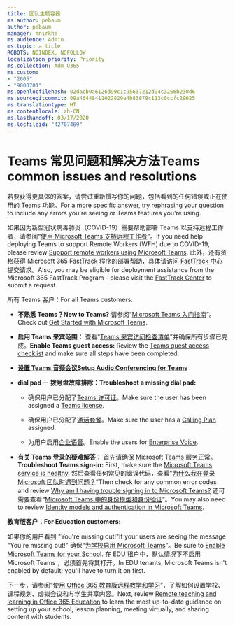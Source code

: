 ```yaml
---
title: 团队主题容器
ms.author: pebaum
author: pebaum
manager: mnirkhe
ms.audience: Admin
ms.topic: article
ROBOTS: NOINDEX, NOFOLLOW
localization_priority: Priority
ms.collection: Adm_O365
ms.custom:
- "2605"
- "9000701"
ms.openlocfilehash: 02dacb9a6126d99c1c95637212d94c3266b230d6
ms.sourcegitcommit: 09a46448411022829e4b83879c113c0ccfc29625
ms.translationtype: HT
ms.contentlocale: zh-CN
ms.lasthandoff: 03/17/2020
ms.locfileid: "42707469"
---
```

# <a name="teams-common-issues-and-resolutions"></a><span data-ttu-id="c2c6b-102">Teams 常见问题和解决方法</span><span class="sxs-lookup"><span data-stu-id="c2c6b-102">Teams common issues and resolutions</span></span>

<span data-ttu-id="c2c6b-103">若要获得更具体的答案，请尝试重新撰写你的问题，包括看到的任何错误或正在使用的 Teams 功能。</span><span class="sxs-lookup"><span data-stu-id="c2c6b-103">For a more specific answer, try rephrasing your question to include any errors you're seeing or Teams features you're using.</span></span>

<span data-ttu-id="c2c6b-104">如果因为新型冠状病毒肺炎（COVID-19）需要帮助部署 Teams 以支持远程工作者，请参阅“[使用 Microsoft Teams 支持远程工作者](https://docs.microsoft.com/microsoftteams/support-remote-work-with-teams)”。</span><span class="sxs-lookup"><span data-stu-id="c2c6b-104">If you need help deploying Teams to support Remote Workers (WFH) due to COVID-19, please review  [Support remote workers using Microsoft Teams](https://docs.microsoft.com/microsoftteams/support-remote-work-with-teams).</span></span> <span data-ttu-id="c2c6b-105">此外，还有资格获得 Microsoft 365 FastTrack 程序的部署帮助，具体请访问 [FastTrack 中心](https://www.microsoft.com/fasttrack)提交请求。</span><span class="sxs-lookup"><span data-stu-id="c2c6b-105">Also, you may be eligible for deployment assistance from the Microsoft 365 FastTrack Program - please visit the [FastTrack Center](https://www.microsoft.com/fasttrack) to submit a request.</span></span>

<span data-ttu-id="c2c6b-106">所有 Teams 客户：</span><span class="sxs-lookup"><span data-stu-id="c2c6b-106">For all Teams customers:</span></span>

- <span data-ttu-id="c2c6b-107">**不熟悉 Teams？**</span><span class="sxs-lookup"><span data-stu-id="c2c6b-107">**New to Teams?**</span></span> <span data-ttu-id="c2c6b-108">请参阅“[Microsoft Teams 入门指南](https://docs.microsoft.com/microsoftteams/get-started-with-teams-quick-start)”。</span><span class="sxs-lookup"><span data-stu-id="c2c6b-108">Check out [Get Started with Microsoft Teams](https://docs.microsoft.com/microsoftteams/get-started-with-teams-quick-start).</span></span>

- <span data-ttu-id="c2c6b-109">**启用 Teams 来宾范围：** 查看“[Teams 来宾访问检查清单](https://docs.microsoft.com/microsoftteams/guest-access-checklist)”并确保所有步骤已完成。</span><span class="sxs-lookup"><span data-stu-id="c2c6b-109">**Enable Teams guest access:** Review the [Teams guest access checklist](https://docs.microsoft.com/microsoftteams/guest-access-checklist) and make sure all steps have been completed.</span></span>

- <span data-ttu-id="c2c6b-110">**[设置 Teams 音频会议](https://docs.microsoft.com/alchemyinsights/how-do-i-set-up-audio-conferencing-for-teams)**</span><span class="sxs-lookup"><span data-stu-id="c2c6b-110">**[Setup Audio Conferencing for Teams](https://docs.microsoft.com/alchemyinsights/how-do-i-set-up-audio-conferencing-for-teams)**</span></span>

- <span data-ttu-id="c2c6b-111">**dial pad － 拨号盘故障排除：**</span><span class="sxs-lookup"><span data-stu-id="c2c6b-111">**Troubleshoot a missing dial pad:**</span></span>  

    - <span data-ttu-id="c2c6b-112">确保用户已分配了[Teams 许可证](https://docs.microsoft.com/MicrosoftTeams/assign-teams-licenses)。</span><span class="sxs-lookup"><span data-stu-id="c2c6b-112">Make sure the user has been assigned a [Teams license](https://docs.microsoft.com/MicrosoftTeams/assign-teams-licenses).</span></span>

    - <span data-ttu-id="c2c6b-113">确保用户已分配了[通话套餐](https://docs.microsoft.com/MicrosoftTeams/calling-plan-landing-page)。</span><span class="sxs-lookup"><span data-stu-id="c2c6b-113">Make sure the user has a [Calling Plan](https://docs.microsoft.com/MicrosoftTeams/calling-plan-landing-page) assigned.</span></span>

    - <span data-ttu-id="c2c6b-114">为用户启用[企业语音](https://docs.microsoft.com/skypeforbusiness/skype-for-business-hybrid-solutions/plan-your-phone-system-cloud-pbx-solution/enable-users-for-enterprise-voice-online-and-phone-system-voicemail#to-enable-your-users-for-phone-system-in-office-365-voice-and-voicemail)。</span><span class="sxs-lookup"><span data-stu-id="c2c6b-114">Enable the users for [Enterprise Voice](https://docs.microsoft.com/skypeforbusiness/skype-for-business-hybrid-solutions/plan-your-phone-system-cloud-pbx-solution/enable-users-for-enterprise-voice-online-and-phone-system-voicemail#to-enable-your-users-for-phone-system-in-office-365-voice-and-voicemail).</span></span>

- <span data-ttu-id="c2c6b-115">**有关 Teams 登录的疑难解答：** 首先请确保 [Microsoft Teams 服务正常](https://admin.microsoft.com/Adminportal/Home?source=applauncher#/servicehealth)。</span><span class="sxs-lookup"><span data-stu-id="c2c6b-115">**Troubleshoot Teams sign-in:** First, make sure the [Microsoft Teams service is healthy](https://admin.microsoft.com/Adminportal/Home?source=applauncher#/servicehealth).</span></span> <span data-ttu-id="c2c6b-116">然后查看任何常见的错误代码，查看“[为什么我在登录 Microsoft 团队时遇到问题？](https://support.office.com/article/a02f683b-61a3-4008-9447-ee60c5593b0f)”</span><span class="sxs-lookup"><span data-stu-id="c2c6b-116">Then check for any common error codes and review [Why am I having trouble signing in to Microsoft Teams?](https://support.office.com/article/a02f683b-61a3-4008-9447-ee60c5593b0f)</span></span>  <span data-ttu-id="c2c6b-117">还可需要查看“[Microsoft Teams 中的身份模型和身份验证](https://docs.microsoft.com/MicrosoftTeams/identify-models-authentication)”。</span><span class="sxs-lookup"><span data-stu-id="c2c6b-117">You may also need to review [Identity models and authentication in Microsoft Teams](https://docs.microsoft.com/MicrosoftTeams/identify-models-authentication).</span></span>

<span data-ttu-id="c2c6b-118">**教育版客户：**</span><span class="sxs-lookup"><span data-stu-id="c2c6b-118">**For Education customers:**</span></span>

<span data-ttu-id="c2c6b-119">如果你的用户看到 "You're missing out!"</span><span class="sxs-lookup"><span data-stu-id="c2c6b-119">If your users are seeing the message "You're missing out!"</span></span> <span data-ttu-id="c2c6b-120">确保“[为学校启用 Microsoft Teams](https://docs.microsoft.com/microsoft-365/education/intune-edu-trial/enable-microsoft-teams)”。</span><span class="sxs-lookup"><span data-stu-id="c2c6b-120">Be sure to [Enable Microsoft Teams for your School](https://docs.microsoft.com/microsoft-365/education/intune-edu-trial/enable-microsoft-teams).</span></span> <span data-ttu-id="c2c6b-121">在 EDU 租户中，默认情况下不启用 Microsoft Teams ，必须首先将其打开。</span><span class="sxs-lookup"><span data-stu-id="c2c6b-121">In EDU tenants, Microsoft Teams isn't enabled by default; you'll have to turn it on first.</span></span>

<span data-ttu-id="c2c6b-122">下一步，请参阅“[使用 Office 365 教育版远程教学和学习](https://support.office.com/article/remote-teaching-and-learning-in-office-365-education-f651ccae-7b65-478b-8366-51bb884025c4)”，了解如何设置学校、课程规划、虚拟会议和与学生共享内容。</span><span class="sxs-lookup"><span data-stu-id="c2c6b-122">Next, review [Remote teaching and learning in Office 365 Education](https://support.office.com/article/remote-teaching-and-learning-in-office-365-education-f651ccae-7b65-478b-8366-51bb884025c4) to learn the most up-to-date guidance on setting up your school, lesson planning, meeting virtually, and sharing content with students.</span></span> 
